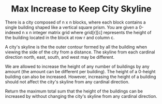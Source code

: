 ﻿<h1 align="center">Max Increase to Keep City Skyline</h1>

There is a city composed of n x n blocks, where each block contains a single building shaped like a vertical square prism. You are given a 0-indexed n x n integer matrix grid where grid[r][c] represents the height of the building located in the block at row r and column c.

A city's skyline is the the outer contour formed by all the building when viewing the side of the city from a distance. The skyline from each cardinal direction north, east, south, and west may be different.

We are allowed to increase the height of any number of buildings by any amount (the amount can be different per building). The height of a 0-height building can also be increased. However, increasing the height of a building should not affect the city's skyline from any cardinal direction.

Return the maximum total sum that the height of the buildings can be increased by without changing the city's skyline from any cardinal direction.

 